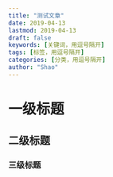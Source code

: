 ```yaml
---
title: "测试文章"
date: 2019-04-13
lastmod: 2019-04-13
draft: false
keywords: [关键词，用逗号隔开]
tags: [标签，用逗号隔开]
categories: [分类，用逗号隔开]
author: "Shao"
---
```


# 一级标题

## 二级标题

### 三级标题

